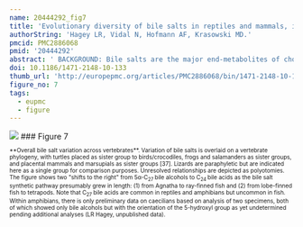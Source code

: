 ```yaml
---
name: 20444292_fig7
title: 'Evolutionary diversity of bile salts in reptiles and mammals, including analysis of ancient human and extinct giant ground sloth coprolites.'
authorString: 'Hagey LR, Vidal N, Hofmann AF, Krasowski MD.'
pmcid: PMC2886068
pmid: '20444292'
abstract: ' BACKGROUND: Bile salts are the major end-metabolites of cholesterol and are also important in lipid and protein digestion and in influencing the intestinal microflora. We greatly extend prior surveys of bile salt diversity in both reptiles and mammals, including analysis of 8,000 year old human coprolites and coprolites from the extinct Shasta ground sloth (Nothrotherium shastense). RESULTS: While there is significant variation of bile salts across species, bile salt profiles are generally stable within families and often within orders of reptiles and mammals, and do not directly correlate with differences in diet. The variation of bile salts generally accords with current molecular phylogenies of reptiles and mammals, including more recent groupings of squamate reptiles. For mammals, the most unusual finding was that the Paenungulates (elephants, manatees, and the rock hyrax) have a very different bile salt profile from the Rufous sengi and South American aardvark, two other mammals classified with Paenungulates in the cohort Afrotheria in molecular phylogenies. Analyses of the approximately 8,000 year old human coprolites yielded a bile salt profile very similar to that found in modern human feces. Analysis of the Shasta ground sloth coprolites (approximately 12,000 years old) showed the predominant presence of glycine-conjugated bile acids, similar to analyses of bile and feces of living sloths, in addition to a complex mixture of plant sterols and stanols expected from an herbivorous diet. CONCLUSIONS: The bile salt synthetic pathway has become longer and more complex throughout vertebrate evolution, with some bile salt modifications only found within single groups such as marsupials. Analysis of the evolution of bile salt structures in different species provides a potentially rich model system for the evolution of a complex biochemical pathway in vertebrates. Our results also demonstrate the stability of bile salts in coprolites preserved in arid climates, suggesting that bile salt analysis may have utility in selected paleontological research.'
doi: 10.1186/1471-2148-10-133
thumb_url: 'http://europepmc.org/articles/PMC2886068/bin/1471-2148-10-133-7.gif'
figure_no: 7
tags:
  - eupmc
  - figure
---
```

<img src='http://europepmc.org/articles/PMC2886068/bin/1471-2148-10-133-7.jpg' style='max-height: 300px'>
### Figure 7
<p style='font-size: 10px;'>**Overall bile salt variation across vertebrates**. Variation of bile salts is overlaid on a vertebrate phylogeny, with turtles placed as sister group to birds/crocodiles, frogs and salamanders as sister groups, and placental mammals and marsupials as sister groups [<xref ref-type="bibr" rid="B37">37</xref>]. Lizards are paraphyletic but are indicated here as a single group for comparison purposes. Unresolved relationships are depicted as polyotomies. The figure shows two "shifts to the right" from 5α-C<sub>27 </sub>bile alcohols to C<sub>24 </sub>bile acids as the bile salt synthetic pathway presumably grew in length: (1) from Agnatha to ray-finned fish and (2) from lobe-finned fish to tetrapods. Note that C<sub>27 </sub>bile acids are common in reptiles and amphibians but uncommon in fish. Within amphibians, there is only preliminary data on caecilians based on analysis of two specimens, both of which showed only bile alcohols but with the orientation of the 5-hydroxyl group as yet undetermined pending additional analyses (LR Hagey, unpublished data).</p>